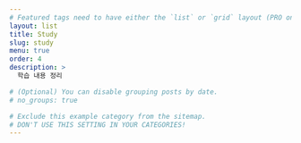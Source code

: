 ```yaml
---
# Featured tags need to have either the `list` or `grid` layout (PRO only).
layout: list
title: Study
slug: study
menu: true
order: 4
description: >
  학습 내용 정리

# (Optional) You can disable grouping posts by date.
# no_groups: true

# Exclude this example category from the sitemap.
# DON'T USE THIS SETTING IN YOUR CATEGORIES!
---
```

